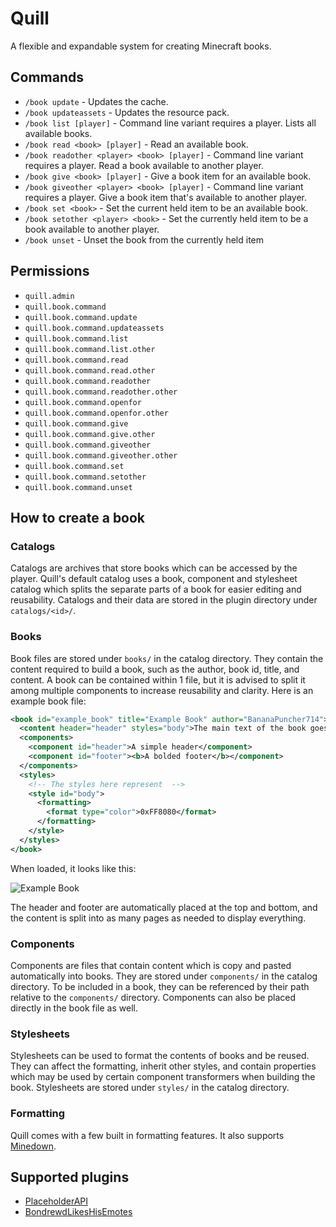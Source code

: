 # Quill
A flexible and expandable system for creating Minecraft books.

## Commands
- `/book update` - Updates the cache.
- `/book updateassets` - Updates the resource pack.
- `/book list [player]` - Command line variant requires a player. Lists all available books.
- `/book read <book> [player]` - Read an available book.
- `/book readother <player> <book> [player]` - Command line variant requires a player. Read a book available to another player.
- `/book give <book> [player]` - Give a book item for an available book.
- `/book giveother <player> <book> [player]` - Command line variant requires a player. Give a book item that's available to another player.
- `/book set <book>` - Set the current held item to be an available book.
- `/book setother <player> <book>` - Set the currently held item to be a book available to another player.
- `/book unset` - Unset the book from the currently held item

## Permissions
- `quill.admin`
- `quill.book.command`
- `quill.book.command.update`
- `quill.book.command.updateassets`
- `quill.book.command.list`
- `quill.book.command.list.other`
- `quill.book.command.read`
- `quill.book.command.read.other`
- `quill.book.command.readother`
- `quill.book.command.readother.other`
- `quill.book.command.openfor`
- `quill.book.command.openfor.other`
- `quill.book.command.give`
- `quill.book.command.give.other`
- `quill.book.command.giveother`
- `quill.book.command.giveother.other`
- `quill.book.command.set`
- `quill.book.command.setother`
- `quill.book.command.unset`

## How to create a book
### Catalogs
Catalogs are archives that store books which can be accessed by the player. Quill's default catalog uses a book, component and stylesheet catalog which splits the separate parts of a book for easier editing and reusability. Catalogs and their data are stored in the plugin directory under `catalogs/<id>/`.

### Books
Book files are stored under `books/` in the catalog directory. They contain the content required to build a book, such as the author, book id, title, and content. A book can be contained within 1 file, but it is advised to split it among multiple components to increase reusability and clarity. Here is an example book file:

```xml
<book id="example_book" title="Example Book" author="BananaPuncher714">
  <content header="header" styles="body">The main text of the book goes here, between the content tags. Whitespace is not trimmed.</content>
  <components>
    <component id="header">A simple header</component>
    <component id="footer"><b>A bolded footer</b></component>
  </components>
  <styles>
    <!-- The styles here represent  -->
    <style id="body">
      <formatting>
        <format type="color">0xFF8080</format>
      </formatting>
    </style>
  </styles>
</book>
```
When loaded, it looks like this:

![Example Book](https://i.imgur.com/tZBAcmJ.png)

The header and footer are automatically placed at the top and bottom, and the content is split into as many pages as needed to display everything.

### Components
Components are files that contain content which is copy and pasted automatically into books. They are stored under `components/` in the catalog directory. To be included in a book, they can be referenced by their path relative to the `components/` directory. Components can also be placed directly in the book file as well.

### Stylesheets
Stylesheets can be used to format the contents of books and be reused. They can affect the formatting, inherit other styles, and contain properties which may be used by certain component transformers when building the book. Stylesheets are stored under `styles/` in the catalog directory.

### Formatting
Quill comes with a few built in formatting features. It also supports [Minedown](https://github.com/Phoenix616/MineDown).

## Supported plugins
- [PlaceholderAPI](https://github.com/PlaceholderAPI/PlaceholderAPI)
- [BondrewdLikesHisEmotes](https://github.com/MineInAbyss/BondrewdLikesHisEmotes)